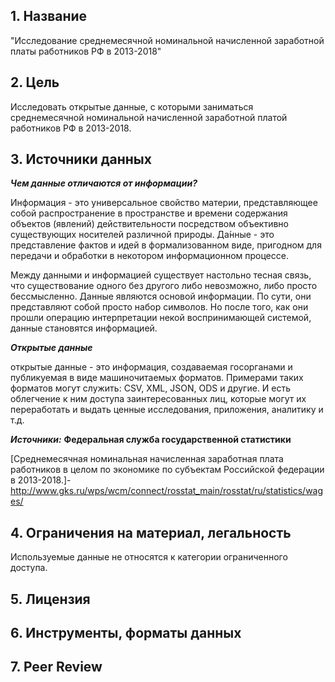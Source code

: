 
## 1. Название
"Исследование среднемесячной номинальной начисленной заработной платы работников РФ в 2013-2018"
## 2. Цель
Исследовать открытые данные, с которыми заниматься среднемесячной номинальной начисленной заработной платой работников РФ в 2013-2018.
## 3. Источники данных
_**Чем данные отличаются от информации?**_

Информация - это универсальное свойство материи, представляющее собой распространение в пространстве и времени содержания объектов (явлений) действительности посредством объективно существующих носителей различной природы.
Да́нные - это представление фактов и идей в формализованном виде, пригодном для передачи и обработки в некотором информационном процессе.

Между данными и информацией существует настольно тесная связь, что существование одного без другого либо невозможно, либо просто бессмысленно.
Данные являются основой информации.  По сути, они представляют собой просто набор символов. Но после того, как  они прошли операцию интерпретации некой воспринимающей системой, данные становятся информацией.

_**Открытые данные**_

открытые данные - это информация, создаваемая госорганами и публикуемая в виде машиночитаемых форматов. Примерами таких форматов могут служить: CSV, XML, JSON, ODS и другие.  И есть облегчение к ним доступа заинтересованных лиц, которые могут их переработать и выдать ценные исследования, приложения, аналитику и т.д. 

_**Источники:**_ **Федеральная служба государственной статистики**

[Среднемесячная номинальная начисленная заработная плата работников в целом по экономике по субъектам Российской федерации в 2013-2018.]-
http://www.gks.ru/wps/wcm/connect/rosstat_main/rosstat/ru/statistics/wages/


## 4. Ограничения на материал, легальность

Используемые данные не относятся к категории ограниченного доступа.

## 5. Лицензия

## 6. Инструменты, форматы данных

## 7. Peer Review
   
